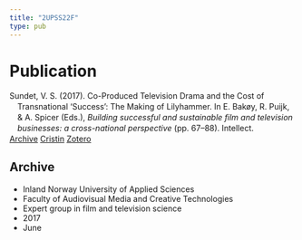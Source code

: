 ```yaml
---
title: "2UPSS22F"
type: pub
---
```

<h1>Publication</h1>
<article id="csl-bib-container-2UPSS22F" class="csl-bib-container">
  <div class="csl-bib-body" style="line-height: 1.35; padding-left: 1em; text-indent:-1em;">
  <div class="csl-entry">Sundet, V. S. (2017). Co-Produced Television Drama and the Cost of Transnational &#x2018;Success&#x2019;: The Making of Lilyhammer. In E. Bak&#xF8;y, R. Puijk, &amp; A. Spicer (Eds.), <i>Building successful and sustainable film and television businesses: a cross-national perspective</i> (pp. 67&#x2013;88). Intellect.</div>
</div>
  <div class="csl-bib-buttons">
    <a href="#taxonomy-article-2UPSS22F" class="csl-bib-button">Archive</a>
    <a href alt="Cristin URL" class="csl-bib-button">Cristin</a>
    <a href alt="Zotero URL" class="csl-bib-button">Zotero</a>
  </div>
  <div id="csl-bib-meta-container-2UPSS22F"></div>
</article>
<div id="csl-bib-meta-2UPSS22F" class="csl-bib-meta">
  <article id="taxonomy-article-2UPSS22F" class="taxonomy-article">
    <h1>Archive</h1>
    <ul>
      <li>Inland Norway University of Applied Sciences</li>
      <li>Faculty of Audiovisual Media and Creative Technologies</li>
      <li>Expert group in film and television science</li>
      <li>2017</li>
      <li>June</li>
    </ul>
  </article>
</div>
